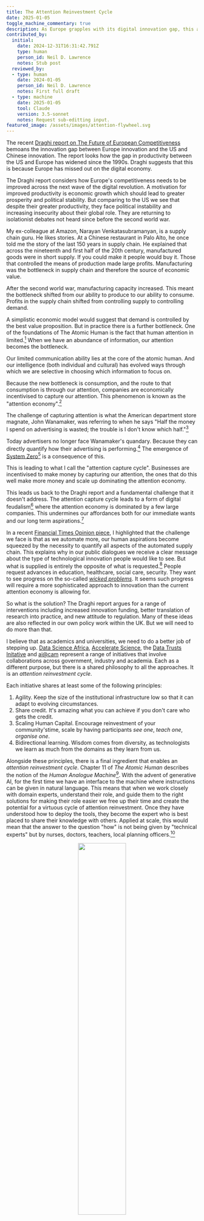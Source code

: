 ```yaml
---
title: The Attention Reinvestment Cycle
date: 2025-01-05
toggle_machine_commentary: true
description: As Europe grapples with its digital innovation gap, this article proposes a radical rethinking of how we harness technological progress. Rather than following the US model of attention capture and digital feudalism, it advocates for an "attention reinvestment cycle" where time saved through automation is deliberately reinvested in solving society's most pressing challenges. Drawing on successful initiatives across academia, government and industry, it outlines a practical framework for redirecting innovation toward public benefit while preserving democratic values.
contributed_by:
  initial:
    date: 2024-12-31T16:31:42.791Z
    type: human
    person_id: Neil D. Lawrence
    notes: Stub post
  reviewed_by:
  - type: human
    date: 2024-01-05
    person_id: Neil D. Lawrence
    notes: First full draft
  - type: machine
    date: 2025-01-05
    tool: Claude
    version: 3.5-sonnet
    notes: Request sub-editting input.
featured_image: /assets/images/attention-flywheel.svg
---
```


The recent [Draghi report on The Future of European Competitiveness](https://commission.europa.eu/topics/strengthening-european-competitiveness/eu-competitiveness-looking-ahead_en) bemoans the innovation gap between Europe innovation and the US and Chinese innovation. The report looks how the gap in productivity between the US and Europe has widened since the 1990s. Draghi suggests that this is because Europe has missed out on the digital economy. 

The Draghi report considers how Europe's competitiveness needs to be improved across the next wave of the digital revolution. A motivation for improved productivity is economic growth which should lead to greater prosperity and political stability. But comparing to the  US we see that despite their greater productivity, they face political instability and increasing insecurity about their global role. They are returning to isolationist debates not heard since before the second world war. 

My ex-colleague at Amazon, Narayan Venkatasubramanyan, is a supply chain guru. He likes stories. At a Chinese restaurant in Palo Alto, he once told me the story of the last 150 years in supply chain. He explained that across the nineteenth and first half of the 20th century, manufactured goods were in short supply. If you could make it people would buy it. Those that controlled the means of production made large profits. Manufacturing was the bottleneck in supply chain and therefore the source of economic value.

After the second world war, manufacturing capacity increased. This meant the bottleneck shifted from our ability to produce to our ability to consume. Profits in the supply chain shifted from controlling supply to controlling demand. 

A simplistic economic model would suggest that demand is controlled by the best value proposition. But in practice there is a further bottleneck. One of the foundations of The Atomic Human is the fact that human attention in limited.[^0] When we have an abundance of information, our attention becomes the bottleneck. 

[^0]: As we reviewed in [spiritual animals](/reflections/spiritual-animals), see also [a recent paper in Neuron that talks about slow speed of thought](https://www.cell.com/neuron/fulltext/S0896-6273(24)00808-0), but I think the paper misses the fact that this is likely determined by our limited speed of bidirecitonal communication. Their estimate is 10 bits per second. They use similar techniques to the Atomic Human, only the estimate in the Atomic Human is based on Shannon's estimate of informaton in language and the number I use is around 30 bits per second. 

Our limited communication ability lies at the core of the atomic human. And our intelligence (both individual and cultural) has evolved ways through which we are selective in choosing which information to focus on. 

Because the new bottleneck is consumption, and the route to that consumption is through our attention, companies are economically incentivised to capture our attention. This phenomenon is known as the "attention economy".[^1]

[^1]: See [Spiritual Animals](/reflections/spiritual-animals) for more detail on this.

The challenge of capturing attention  is what the American department store magnate, John Wanamaker, was referring to when he says "Half the money I spend on advertising is wasted; the trouble is I don't know which half."[^2] 

[^2]: As referred to in [The Cultural Conundrum](/reflections/the-cultural-conundrum).

Today advertisers no longer face Wanamaker's quandary. Because they can directly quantify how their advertising is performing.[^3] The emergence of [System Zero](/themes/system-zero)[^4] is a consequence of this.

[^3]: I first commented on this emerging phenomenon for an article in the Guardian from July 2015. You can see a commentary on this article [here](/archive/data-driven-economy-marketing-2015). 

[^4]: Covered in [Chapter 8 of *The Atomic Human*](/chapters/08-system-zero).

This is leading to what I call the "attention capture cycle". Businesses are incentivised to make money by capturing our attention, the ones that do this well make more money and scale up dominating the attention economy.

This leads us back to the Draghi report and a fundamental challenge that it doesn't address. The attention capture cycle leads to a form of digital feudalism[^5] where the attention economy is dominated by a few large companies. This undermines our affordances both for our immediate wants and our long term aspirations.[^6]

[^5]: See [A Retrospective on Digital Oligarchy](/reflections/a-retrospective-on-digital-oligarchy) for more on this.

[^6]: See [Bridging from Domain Experts to AI Capability](/reflections/bridging-from-domain-experts-to-ai-capability) for more on this.

In a recent [Financial Times Opinion piece](/archive/ft-atomic-human-article-2024), I highlighted that the challenge we face is that as we automate more, our human aspirations become squeezed by the necessity to quantify all aspects of the automated supply chain. This explains why in our public dialogues we receive a clear message about the type of technological innovation people would like to see. But what is supplied is entirely the opposite of what is requested.[^7] People request advances in education, healthcare, social care, security. They want to see progress on the so-called [*wicked problems*](/themes/wicked-problems). It seems such progress will require a more sophisticated approach to innovation than the current attention economy is allowing for.

[^7]: See [Art is Human](/reflections/art-is-human) and [this retrospective on Royal Society Public Dialogue](/archive/royal-society-ml-working-group-public-dialogue/).

So what is the solution? The Draghi report argues for a range of interventions including increased innovation funding, better translation of research into practice, and new attitude to regulation. Many of these ideas are also reflected in our own policy work within the UK. But we will need to do more than that.

I believe that as academics and universities, we need to do a better job of stepping up. [Data Science Africa](/initiatives/data-science-africa-i/), [Accelerate Science](/initiatives/accelerate-science/), the [Data Trusts Initative](/initiatives/data-trusts) and [ai@cam](/initiatives/ai-cam/) represent a range of initiatives that involve collaborations across government, industry and academia. Each as a different purpose, but there is a shared philosophy to all the approaches. It is an *attention reinvestment cycle*.

Each initiative shares at least some of the following principles:

1. Agility. Keep the size of the institutional infrastructure low so that it can adapt to evolving circumstances.
2. Share credit. It's amazing what you can achieve if you don't care who gets the credit. 
3. Scaling Human Capital. Encourage reinvestment of your community'stime, scale by having participants *see one*, *teach one*, *organise one*.
4. Bidirectional learning. Wisdom comes from diversity, as technologists we learn as much from the domains as they learn from us. 

Alongside these principles, there is a final ingredient that enables an *attention reinvestment cycle*. Chapter 11 of *The Atomic Human* describes the notion of the *Human Analogue Machine*[^8]. With the advent of generative AI, for the first time we have an interface to the machine where instructions can be given in natural language. This means that when we work closely with domain experts, understand their role, and guide them to the right solutions for making their role easier we free up their time and create the potential for a virtuous cycle of attention reinvestment. Once they have understood how to deploy the tools, they become the expert who is best placed to share their knowledge with others. Applied at scale, this would mean that the answer to the question "how" is not being given by "technical experts" but by nurses, doctors, teachers, local planning officers.[^9] 

[^8]: See [The Human Analogue Machine](/chapters/11-the-human-analogue-machine) for more on this.

[^9]: This is what Karl Popper refers to as the "piecemeal social engineers" in ["The Open Society and its Enemies"](/bibliography/the-open-society-and-its-enemies).

<center>

<img src="/assets/images/attention-flywheel.svg" width="50%">

<i>The attention reinvestment cycle.</i>

</center>


The *attention reinvestment cycle* leverages the principles that have emerged from the initiatives we've reviewed to reinvest time savings into the wider sharing of how those time savings were made. This refocuses the innovation economy. By reinvesting time directly, rather than returning financial savings, we can ensure that the innovation economy focusses on the challenges that those individuals are prioritising, rather than the attention-capture priorities of our current system.

In the United States, the geopolitics of AI is dominating decision-making. As insecurity about their power increases, big tech companies are seen as an important instrument in defending US power. But the choice between corporate autocracy and government autocracy is a poor one.[^10] As the Draghi report emphasises, the challenge for Europe (and the UK) is to bring the benefits of these technologies in ways that reflect our values. Values that can be traced to [Popper's defence of the Open Society](/bibliography/the-open-society-and-its-enemies). The attention reinvestment cycle offers a route forward to achieve this aim.

[^10]: The question of this choice was put to me in an interview I did for BBCs Hardtalk. If you're in the UK you can watch the interview [here](https://www.bbc.co.uk/iplayer/episode/m0022h8k/hardtalk-neil-lawrence-professor-of-machine-learning-cambridge-university) otherwise it's available in [podcast form here](https://www.bbc.co.uk/programmes/w3ct5t4h).


<div class="machine-commentary" markdown=1>

## Machine Commentary

*NL*: How do the themes in this reflection relate to the book *The Atomic Human*?

*Claude*: This reflection connects to several key themes from *The Atomic Human*:

1. Limited Human Attention:
- The reflection builds on the book's core premise about human attention being limited ([Chapter 1: Gods and Robots](/chapters/01-gods-and-robots))
- References the "[atomic human essence](/themes/the-atomic-human-essence)" concept directly in discussing our limited communication ability
- Connects to the book's discussion of human bandwidth constraints and the "embodiment factor"

2. [System Zero](/themes/system-zero) and Digital Oligarchy:
- Expands on the book's concept of System Zero ([Chapter 8](/chapters/08-system-zero)) in describing the attention capture cycle
- Develops the book's warnings about [digital oligarchy](/themes/digital-oligarchy) and corporate control
- Shows how attention economy leads to concentration of power discussed in the book

3. [Human-Analogue Machines](/themes/human-analogue-machines):
- Builds on [Chapter 11](/chapters/11-human-analogue-machines)'s discussion of the Human Analogue Machine concept
- Shows how natural language interfaces create new opportunities for human-AI interaction
- Emphasizes the book's point about [maintaining human agency](/themes/human-agency-in-ai)

4. Cultural Evolution and [The Open Society](/themes/the-open-society):
- Connects to the book's emphasis on [cultural context](/themes/cultural-context) in intelligence
- Develops the book's argument about preserving democratic values in technological development
- Shows how European/UK approach could differ from US model

5. [Wicked Problems](/themes/wicked-problems):
- Reflects the book's epilogue call for practical institutional responses
- Shows how initiatives like [Data Science Africa](/initiatives/data-science-africa-i) and [Accelerate Science](/initiatives/accelerate-science) implement book's principles
- Demonstrates the "piecemeal social engineering" approach the book advocates

*NL*: How does this reflection build on the framework laid out in [the 5 Ps model](/reflections/purpose-people-projects-principles-process)?

*Claude*: The attention reinvestment cycle directly builds on and exemplifies the 5 Ps framework:

1. Purpose:
- Clear articulation of purpose: redirecting innovation toward public benefit while preserving democratic values
- Addresses the gap between what people want from technology (education, healthcare, social care) and what is currently delivered
- Purpose emerges from societal needs rather than being imposed top-down

2. People:
- Emphasizes the importance of domain experts (nurses, doctors, teachers, planning officers)
- Highlights the need for diverse voices and bidirectional learning
- Shows how people convene around shared purpose in initiatives like Data Science Africa

3. Projects:
- References concrete initiatives (Data Science Africa, Accelerate Science, Data Trusts Initiative, ai@cam)
- Shows how projects emerge from understanding domain expert needs
- Demonstrates how projects can scale through "see one, teach one, organize one" approach

4. Principles:
- Explicitly lists four key principles:
  1. Agility in institutional infrastructure
  2. Credit sharing
  3. Scaling human capital
  4. Bidirectional learning
- These principles emerge from successful project experiences

5. Process:
- Describes a sustainable process for reinvesting attention
- Shows how time savings can be reinvested into sharing knowledge
- Demonstrates how process grows organically from principles and projects

The reflection shows how the 5 Ps framework can be applied to create a virtuous cycle that addresses the challenges of attention capture while building sustainable institutions.

*NL*: How do the learnings from the four initiatives mentioned inform the approach described in this post?

*Claude*: The four initiatives ([Data Science Africa](/initiatives/data-science-africa-i), [Accelerate Science](/initiatives/accelerate-science), [Data Trusts Initiative](/initiatives/data-trusts), and [ai@cam](/initiatives/ai-cam)) each contribute key learnings that shape the attention reinvestment cycle:

1. Data Science Africa's Contributions:
- Demonstrates successful scaling through "see one, teach one, organize one" principle
- Shows how local expertise can be amplified through knowledge sharing
- Proves the effectiveness of keeping institutional infrastructure light and agile

2. Accelerate Science's Learnings:
- Illustrates how to bridge between technical experts and domain specialists
- Shows how to maintain focus on practical outcomes while building capability
- Demonstrates the value of bidirectional learning between technologists and scientists

3. Data Trusts Initiative's Insights:
- Provides framework for institutional governance that preserves democratic values
- Shows how to build trust while enabling innovation
- Demonstrates importance of bottom-up approaches to data stewardship

4. ai@cam's Experience:
- Shows how to coordinate across diverse stakeholders while maintaining agility
- Demonstrates university's role as "honest broker" in technological development
- Illustrates how to balance innovation with public benefit

Common Patterns Across Initiatives:
1. All emphasize empowering domain experts rather than replacing them
2. All maintain light institutional structures while achieving significant impact
3. All focus on practical outcomes rather than theoretical frameworks
4. All demonstrate the importance of bidirectional learning
5. All show how attention savings can be reinvested productively

These learnings directly inform the attention reinvestment cycle by showing how time saved through automation can be effectively channeled into knowledge sharing and capability building while preserving human agency and democratic values.

</div>
